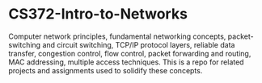 # CS372-Intro-to-Networks
Computer network principles, fundamental networking concepts, packet-switching and circuit switching, TCP/IP protocol layers, reliable data transfer, congestion control, flow control, packet forwarding and routing, MAC addressing, multiple access techniques. This is a repo for related projects and assignments used to solidify these concepts.
